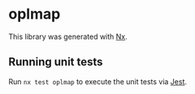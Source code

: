 # oplmap

This library was generated with [Nx](https://nx.dev).

## Running unit tests

Run `nx test oplmap` to execute the unit tests via [Jest](https://jestjs.io).
